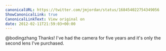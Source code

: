 ```yaml
---
canonicalURL: https://twitter.com/jmjordan/status/168454022754349056
ShowCanonicalLink: true
CanonicalLinkText: View original on
date: 2012-02-11T21:59:03+00:00
---
```

@bodingzhang Thanks! I've had the camera for five years and it's only the second lens I've purchased.